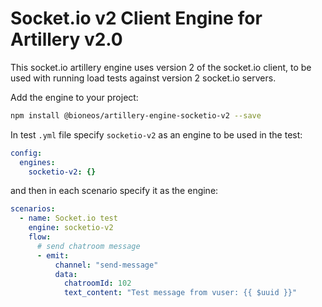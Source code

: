 # Socket.io v2 Client Engine for Artillery v2.0

This socket.io artillery engine uses version 2 of the socket.io client, to be used with running load tests against version 2 socket.io servers.

Add the engine to your project:

```sh
npm install @bioneos/artillery-engine-socketio-v2 --save
```

In test `.yml` file specify `socketio-v2` as an engine to be used in the test:

```yaml
config:
  engines:
    socketio-v2: {}
```

and then in each scenario specify it as the engine:

```yaml
scenarios:
  - name: Socket.io test
    engine: socketio-v2
    flow:
      # send chatroom message
      - emit:
          channel: "send-message"
          data:
            chatroomId: 102
            text_content: "Test message from vuser: {{ $uuid }}"
```
